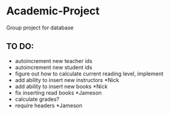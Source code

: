 # Academic-Project

Group project for database

## TO DO:
* autoincrement new teacher ids
* autoincrement new student ids
* figure out how to calculate current reading level, implement
* add ability to insert new instructors *Nick
* add ability to insert new books *Nick
* fix inserting read books *Jameson
* calculate grades?
* require headers *Jameson 
